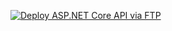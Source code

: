 [![Deploy ASP.NET Core API via FTP](https://github.com/hebermattos/gitaction-example/actions/workflows/main.yml/badge.svg)](https://github.com/hebermattos/gitaction-example/actions/workflows/main.yml)
